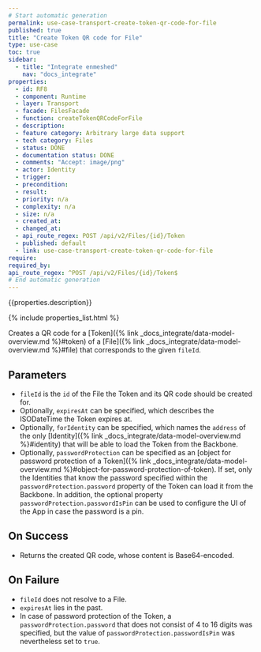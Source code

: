 ```yaml
---
# Start automatic generation
permalink: use-case-transport-create-token-qr-code-for-file
published: true
title: "Create Token QR code for File"
type: use-case
toc: true
sidebar:
  - title: "Integrate enmeshed"
    nav: "docs_integrate"
properties:
  - id: RF8
  - component: Runtime
  - layer: Transport
  - facade: FilesFacade
  - function: createTokenQRCodeForFile
  - description:
  - feature category: Arbitrary large data support
  - tech category: Files
  - status: DONE
  - documentation status: DONE
  - comments: "Accept: image/png"
  - actor: Identity
  - trigger:
  - precondition:
  - result:
  - priority: n/a
  - complexity: n/a
  - size: n/a
  - created_at:
  - changed_at:
  - api_route_regex: POST /api/v2/Files/{id}/Token
  - published: default
  - link: use-case-transport-create-token-qr-code-for-file
require:
required_by:
api_route_regex: ^POST /api/v2/Files/{id}/Token$
# End automatic generation
---
```


{{properties.description}}

{% include properties_list.html %}

Creates a QR code for a [Token]({% link _docs_integrate/data-model-overview.md %}#token) of a [File]({% link _docs_integrate/data-model-overview.md %}#file) that corresponds to the given `fileId`.

## Parameters

- `fileId` is the `id` of the File the Token and its QR code should be created for.
- Optionally, `expiresAt` can be specified, which describes the ISODateTime the Token expires at.
- Optionally, `forIdentity` can be specified, which names the `address` of the only [Identity]({% link _docs_integrate/data-model-overview.md %}#identity) that will be able to load the Token from the Backbone.
- Optionally, `passwordProtection` can be specified as an [object for password protection of a Token]({% link _docs_integrate/data-model-overview.md %}#object-for-password-protection-of-token). If set, only the Identities that know the password specified within the `passwordProtection.password` property of the Token can load it from the Backbone. In addition, the optional property `passwordProtection.passwordIsPin` can be used to configure the UI of the App in case the password is a pin.

## On Success

- Returns the created QR code, whose content is Base64-encoded.

## On Failure

- `fileId` does not resolve to a File.
- `expiresAt` lies in the past.
- In case of password protection of the Token, a `passwordProtection.password` that does not consist of 4 to 16 digits was specified, but the value of `passwordProtection.passwordIsPin` was nevertheless set to `true`.
